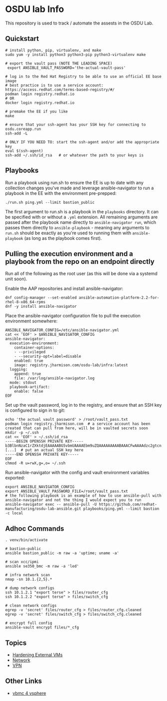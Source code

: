 # OSDU lab Info

This repository is used to track / automate the assests in the OSDU Lab.

## Quickstart

```
# install python, pip, virtualenv, and make
sudo yum -y install python3 python3-pip python3-virtualenv make

# export the vault pass (NOTE THE LEADING SPACE)
 export ANSIBLE_VAULT_PASSWORD='the-actual-vault-pass'

# log in to the Red Hat Registry to be able to use an official EE base image
# best practice is to use a service account: https://access.redhat.com/terms-based-registry/#/
podman login registry.redhat.io
# OR
docker login registry.redhat.io

# premake the EE if you like
make

# ensure that your ssh-agent has your SSH key for connecting to osdu.coreapp.run
ssh-add -L

# ONLY IF YOU NEED TO: start the ssh-agent and/or add the appropriate key
eval $(ssh-agent)
ssh-add ~/.ssh/id_rsa   # or whatever the path to your keys is
```

## Playbooks

Run a playbook using run.sh to ensure the EE is up to date with any collection changes you've made and leverage ansible-navigator to run a playbook in the EE with the environment pre-prepped:

```
./run.sh ping.yml --limit bastion_public
```

The first argument to run.sh is a playbook in the `playbooks` directory. It can be specified with or without a `.yml` extension. All remaining arguments are passed after the playbook name directly to `ansible-navigator run`, which passes them directly to `ansible-playbook` - meaning any arguments to `run.sh` should be exactly as you're used to running them with `ansible-playbook` (as long as the playbook comes first).

## Pulling the execution environment and a playbook from the repo on an endpoint directly

Run all of the following as the root user (as this will be done via a systemd unit soon).

Enable the AAP repositories and install ansible-navigator:

```
dnf config-manager --set-enabled ansible-automation-platform-2.2-for-rhel-8-x86_64-rpms
dnf -y install ansible-navigator
```

Place the ansible-navigator configuration file to pull the execution environment somewhere:

```
ANSIBLE_NAVIGATOR_CONFIG=/etc/ansible-navigator.yml
cat << 'EOF' > $ANSIBLE_NAVIGATOR_CONFIG
ansible-navigator:
  execution-environment:
    container-options:
    - --privileged
    - --security-opt=label=disable
    enabled: true
    image: registry.jharmison.com/osdu-lab/infra:latest
  logging:
    append: true
    file: /var/log/ansible-navigator.log
  mode: stdout
  playbook-artifact:
    enable: false
EOF
```

Set up the vault password, log in to the registry, and ensure that an SSH key is configured to sign in to git:

```
echo 'the actual vault password' > /root/vault_pass.txt
podman login registry.jharmison.com  # a service account has been created that can pull from here, will be in vaulted secrets soon
mkdir -p ~/.ssh
cat << 'EOF' > ~/.ssh/id_rsa
-----BEGIN OPENSSH PRIVATE KEY-----
b3BlbnNzaC1rZXktdjEAAAAABG5vbmUAAAAEbm9uZQAAAAAAAAABAAACFwAAAAdzc2gtcn
[...]  # put an actual SSH key here
-----END OPENSSH PRIVATE KEY-----
EOF
chmod -R u=rwX,g=,o= ~/.ssh
```

Run ansible-navigator with the config and vault environment variables exported:

```
export ANSIBLE_NAVIGATOR_CONFIG
export ANSIBLE_VAULT_PASSWORD_FILE=/root/vault_pass.txt
# the following playbook is an example of how to use ansible-pull with ansible-navigator and not the thing I would expect you to run
ansible-navigator exec -- ansible-pull -U https://github.com/redhat-manufacturing/osdu-lab-ansible.git playbooks/ping.yml --limit bastion -c local
```

## Adhoc Commands

```
. venv/bin/activate

# bastion-public
ansible bastion_public -m raw -a 'uptime; uname -a'

# scan xcc/ipmi
ansible se350_bmc -m raw -a 'led'

# infra network scan
nmap -sn 10.1.{2,5}.*

# dump network configs
ssh 10.1.2.1 "export terse" > files/router_cfg
ssh 10.1.2.2 "export terse" > files/switch_cfg

# clean network configs
egrep -v 'secret' files/router_cfg > files/router_cfg.cleaned
egrep -v 'secret' files/switch_cfg > files/switch_cfg.cleaned

# encrypt full config
ansible-vault encrypt files/*_cfg
```

## Topics

- [Hardening External VMs](docs/HARDENING.md)
- [Network](docs/NETWORK.md)
- [VPN](docs/VPN.md)

## Other Links

- [vbmc 4 vsphere](https://github.com/kurokobo/virtualbmc-for-vsphere)
